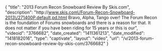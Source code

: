 {
    "title": "2013 Forum Recon Snowboard Review By Skis.com",
    "description": "http:\/\/www.skis.com\/Forum-Recon-Snowboard-2013\/271400P,default,pd.html  Bravo, Alpha, Tango over! The Forum Recon is the foundation of Forums snowboards and there is a reason for that. It does not matter if you have been riding for 15 years or this is our",
    "videoid": "3766682",
    "date_created": "1411361213",
    "date_modified": "1418182016",
    "type": "captivate",
    "layout": "video",
    "url": "\/v\/2013-forum-recon-snowboard-review-by-skis-com\/3766682"
}